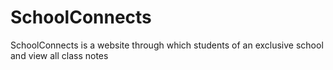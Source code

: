 # SchoolConnects
SchoolConnects is a website through which students of an exclusive school and view all class notes
